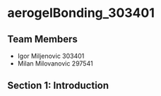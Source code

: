 # aerogelBonding_303401

## Team Members

- Igor Miljenovic 303401
- Milan Milovanovic 297541

## Section 1: Introduction
